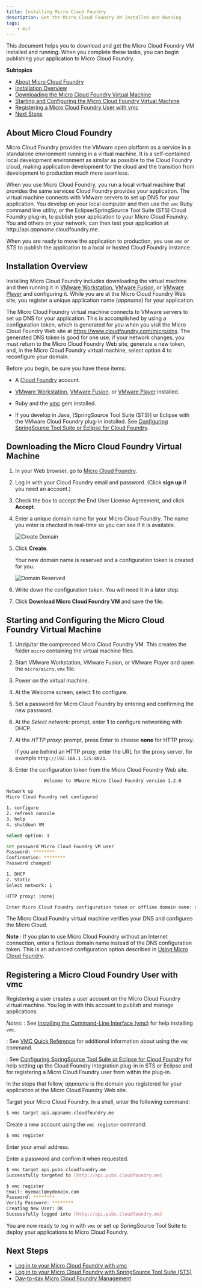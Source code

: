 ```yaml
---
title: Installing Micro Cloud Foundry
description: Get the Micro Cloud Foundry VM Installed and Running
tags:
    - mcf
---
```


This document helps you to download and get the Micro Cloud Foundry VM installed and
running. When you complete these tasks, you can begin publishing your
application to Micro Cloud Foundry.

**Subtopics**

+   [About Micro Cloud Foundry](#about-micro-cloud-foundry)
+   [Installation Overview](#installation-overview)
+   [Downloading the Micro Cloud Foundry Virtual Machine](#downloading-the-micro-cloud-foundry-virtual-machine)
+   [Starting and Configuring the Micro Cloud Foundry Virtual Machine](#starting-and-configuring-the-micro-cloud-foundry-virtual-machine)
+   [Registering a Micro Cloud Foundry User with vmc](#registering-a-micro-cloud-foundry-user-with-vmc)
+   [Next Steps](#next-steps)

## About Micro Cloud Foundry

Micro Cloud Foundry provides the VMware open platform as a service in a
standalone environment running in a virtual machine. It is a self-contained
local development environment as similar as possible to the Cloud Foundry cloud,
making application development for the cloud and the transition from
development to production much more seamless.

When you use Micro Cloud Foundry, you run a local virtual machine that provides
the same services Cloud Foundry provides your application. The virtual machine
connects with VMware servers to set up DNS for your application. You develop on
your local computer and then use the `vmc` Ruby command line utility, or the
Eclipse/SpringSource Tool Suite (STS) Cloud Foundry plug-in, to publish your
application to your Micro Cloud Foundry. You and others on your network, can
then test your application at
http://api.*appname*.cloudfoundry.me.

When you are ready to move the application to production, you use `vmc` or STS
to publish the application to a local or hosted Cloud Foundry instance.

## Installation Overview

Installing Micro Cloud Foundry includes downloading the virtual machine and then
running it in [VMware Workstation][1], [VMware Fusion][2], or
[VMware Player][3] and configuring it. While you are at the Micro Cloud Foundry
Web site, you register a unique application name (*appname*) for your
application.

The Micro Cloud Foundry virtual machine connects to VMware servers
to set up DNS for your application. This is accomplished by using a
configuration token, which is generated for you when you visit the Micro Cloud
Foundry Web site at https://www.cloudfoundry.com/micro/dns. The generated DNS
token is good for one use; if your network changes, you must return to the Micro
Cloud Foundry Web site, generate a new token, and, in the Micro Cloud Foundry
virtual machine, select option 4 to reconfigure your domain.

Before you begin, be sure you have these items:

+   A [Cloud Foundry](http://cloudfoundry.com/) account.

+   [VMware Workstation][1], [VMware Fusion][2], or [VMware Player][3] installed.

+   Ruby and the [vmc](/tools/vmc/installing-vmc.html) gem installed.

+   If you develop in Java, [SpringSource Tool Suite (STS)] or Eclipse with
the VMware Cloud Foundry plug-in installed. See [Configuring SpringSource Tool Suite or Eclipse for Cloud Foundry](/tools/STS/configuring-STS.html).

[1]: http://www.vmware.com/products/workstation/overview.html
[2]: http://www.vmware.com/products/fusion/overview.html
[3]: http://www.vmware.com/products/player/overview.html

## Downloading the Micro Cloud Foundry Virtual Machine

1.  In your Web browser, go to [Micro Cloud Foundry](https://cloudfoundry.com/micro).

2.  Log in with your Cloud Foundry email and password. (Click **sign up** if you need an account.)

2.  Check the box to accept the End User License Agreement, and click **Accept**.

3.  Enter a unique domain name for your Micro Cloud Foundry. The name you enter is checked in real-time so you can see if it is available.

	![Create Domain](/images/screenshots/installing-mcf/micro_dns.jpg "Micro DNS")

4.  Click **Create**.

    Your new domain name is reserved and a configuration token is created for you.

	![Domain Reserved](/images/screenshots/installing-mcf/micro_reserved.png "Domain Reserved")

5.  Write down the configuration token. You will need it in a later step.

6.  Click **Download Micro Cloud Foundry VM** and save the file.

## Starting and Configuring the Micro Cloud Foundry Virtual Machine

1.  Unzip/tar the compressed Micro Cloud Foundry VM. This creates the folder
    `micro` containing the virtual machine files.

2.  Start VMware Workstation, VMware Fusion, or VMware Player and open the `micro/micro.vmx` file.

3.  Power on the virtual machine.

4.  At the Welcome screen, select **1** to configure.

5.  Set a password for Micro Cloud Foundry by entering and confirming the new password.

6.  At the *Select network:* prompt, enter **1** to configure networking with DHCP.

7.  At the *HTTP proxy:* prompt, press Enter to choose **none** for HTTP proxy.

    If you are behind an HTTP proxy, enter the URL for the proxy server, for example `http://192.168.1.125:8023`.

8.  Enter the configuration token from the Micro Cloud Foundry Web site.

```bash
              Welcome to VMware Micro Cloud Foundry version 1.2.0

Network up
Micro Cloud Foundry not configured

1. configure
2. refresh console
3. help
4. shutdown VM

select option: 1

set password Micro Cloud Foundry VM user
Password: ********
Confirmation: ********
Password changed!

1. DHCP
2. Static
Select network: 1

HTTP proxy: |none|

Enter Micro Cloud Foundry configuration token or offline domain name: shock-throw-caption
```
The Micro Cloud Foundry virtual machine verifies your DNS and configures the Micro Cloud.

**Note**
: If you plan to use Micro Cloud Foundry without an Internet connection, enter a fictious domain name instead of the DNS configuration token. This is an advanced configuration option described in [Using Micro Cloud Foundry](/infrastructure/micro/using-mcf.html#working-offline-with-micro-cloud-foundry).


## Registering a Micro Cloud Foundry User with vmc

Registering a user creates a user account on the Micro Cloud Foundry virtual
machine. You log in with this account to publish and manage applications.

*Notes:*
: See [Installing the Command-Line Interface (vmc)](/tools/vmc/installing-vmc.html) for
    help installing `vmc`.

: See [VMC Quick Reference](/tools/vmc/vmc-quick-ref.html) for additional information
    about using the `vmc` command.

: See [Configuring SpringSource Tool Suite or Eclipse for Cloud
    Foundry](/tools/STS/configuring-STS.html) for help setting up the Cloud Foundry
    Integration plug-in in STS or Eclipse and for registering a Micro Cloud
    Foundry user from within the plug-in.

In the steps that follow, *appname* is the domain you registered for
your application at the Micro Cloud Foundry Web site.

Target your Micro Cloud Foundry. In a shell, enter the following command:

```bash
$ vmc target api.appname.cloudfoundry.me
```
Create a new account using the `vmc register` command:

```bash
$ vmc register
```

Enter your email address.

Enter a password and confirm it when requested.

```bash
$ vmc target api.pubs.cloudfoundry.me
Successfully targeted to [http://api.pubs.cloudfoundry.me]

$ vmc register
Email: myemail@mydomain.com
Password: ********
Verify Password: ********
Creating New User: OK
Successfully logged into [http://api.pubs.cloudfoundry.me]
```

You are now ready to log in with `vmc` or set up SpringSource Tool Suite to deploy your
applications to Micro Cloud Foundry.

## Next Steps

+ [Log in to your Micro Cloud Foundry with vmc](using-mcf.html#using-microcloud-foundry-vmc)
+ [Log in to your Micro Cloud Foundry with SpringSource Tool Suite (STS)](using-mcf.html#using-micro-cloud-foundry-sts)
+ [Day-to-day Micro Cloud Foundry Management](using-mcf.html)
